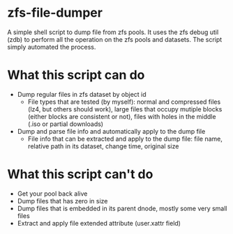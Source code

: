 # zfs-file-dumper
A simple shell script to dump file from zfs pools.
It uses the zfs debug util (zdb) to perform all the operation on the zfs pools and datasets. The script simply automated the process.

# What this script can do
* Dump regular files in zfs dataset by object id
	- File types that are tested (by myself): normal and compressed files (lz4, but others should work), large files that occupy mutiple blocks (either blocks are consistent or not), files with holes in the middle (.iso or partial downloads)
* Dump and parse file info and automatically apply to the dump file
	- File info that can be extracted and apply to the dump file: file name, relative path in its dataset, change time, original size

# What this script can't do
* Get your pool back alive
* Dump files that has zero in size
* Dump files that is embedded in its parent dnode, mostly some very small files
* Extract and apply file extended attribute (user.xattr field)
